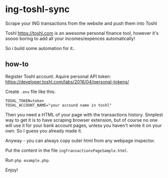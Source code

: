 # ing-toshl-sync
Scrape your ING transactions from the website and push them into Toshl

Toshl https://toshl.com is an awesome personal finance tool, however it's soooo boring to add
all your incomes/expences automatically!

So i build some automation for it..

## how-to

Register Toshl account. Aquire personal API token: https://developer.toshl.com/labs/2016/04/personal-tokens/ 

Create `.env` file like this:

```
TOSHL_TOKEN=token
TOSHL_ACCOUNT_NAME="your accound name in toshl"
```

Then you need a HTML of your page with the transactions history. Simplest way to get it is to have
scraping browser extension, but of course no one will use it for your bank account pages, unless you
haven't wrote it on your own. So I guess you already made  it.

Anyway - you can always copy outer html from any webpage inspector.
  
Put the content in the file `ingTransactionsPageSample.html`.

Run `php example.php`.

Enjoy!